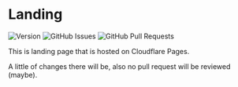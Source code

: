 # Landing

![Version](https://img.shields.io/badge/version-b45) ![GitHub Issues](https://img.shields.io/github/issues/altamino/landing) ![GitHub Pull Requests](https://img.shields.io/github/issues-pr/altamino/landing)

This is landing page that is hosted on Cloudflare Pages.

A little of changes there will be, also no pull request will be reviewed (maybe).
